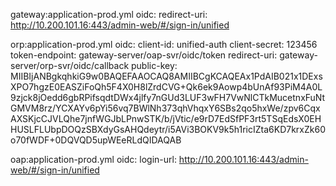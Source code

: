 gateway:application-prod.yml
oidc:
  redirect-uri: http://10.200.101.16:443/admin-web/#/sign-in/unified

orp:application-prod.yml
oidc:
  client-id: unified-auth
  client-secret: 123456
  token-endpoint: gateway-server/oap-svr/oidc/token
  redirect-uri: gateway-server/orp-svr/oidc/callback
  public-key: MIIBIjANBgkqhkiG9w0BAQEFAAOCAQ8AMIIBCgKCAQEAx1PdAIB021x1DExsXPO7hgzE0EASZiFoQh5F4X0H8lZrdCVG+Qk6ek9Aowp4bUnAf93PiM4A0L9zjck8jOedd6gbRPifsqdtDWx4jlfy7nGUd3LUF3wFH7VwNlCTkMucetnxFuNtGMVM8rz/YCXAYv6pYi56vq7BWlNh373qhVhqxY6SBs2qo5hxWe/zpv6CqxAXSKjcCJVLQhe7jnfWGJbLPnwSTK/b/jVtic/e9rD7EdSfPF3rt5TSqEdsX0EHHUSLFLUbpDOQzSBXdyGsAHQdeytr/i5AVi3BOKV9k5h1ricIZta6KD7krxZk60o70fWDF+0DQVQD5upWEeRLdQIDAQAB

oap:application-prod.yml
oidc:
  login-url: http://10.200.101.16:443/admin-web/#/sign-in/unified

